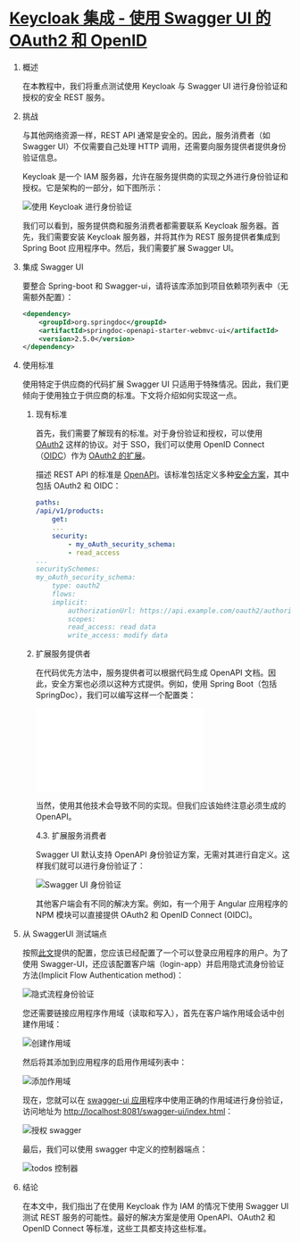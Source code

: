 # [Keycloak 集成 - 使用 Swagger UI 的 OAuth2 和 OpenID](https://www.baeldung.com/keycloak-oauth2-openid-swagger)

1. 概述

    在本教程中，我们将重点测试使用 Keycloak 与 Swagger UI 进行身份验证和授权的安全 REST 服务。

2. 挑战

    与其他网络资源一样，REST API 通常是安全的。因此，服务消费者（如 Swagger UI）不仅需要自己处理 HTTP 调用，还需要向服务提供者提供身份验证信息。

    Keycloak 是一个 IAM 服务器，允许在服务提供商的实现之外进行身份验证和授权。它是架构的一部分，如下图所示：

    ![使用 Keycloak 进行身份验证](pic/oauth.svg)

    我们可以看到，服务提供商和服务消费者都需要联系 Keycloak 服务器。首先，我们需要安装 Keycloak 服务器，并将其作为 REST 服务提供者集成到 Spring Boot 应用程序中。然后，我们需要扩展 Swagger UI。

3. 集成 Swagger UI

    要整合 Spring-boot 和 Swagger-ui，请将该库添加到项目依赖项列表中（无需额外配置）：

    ```xml
    <dependency>
        <groupId>org.springdoc</groupId>
        <artifactId>springdoc-openapi-starter-webmvc-ui</artifactId>
        <version>2.5.0</version>
    </dependency>
    ```

4. 使用标准

    使用特定于供应商的代码扩展 Swagger UI 只适用于特殊情况。因此，我们更倾向于使用独立于供应商的标准。下文将介绍如何实现这一点。

    1. 现有标准

        首先，我们需要了解现有的标准。对于身份验证和授权，可以使用 [OAuth2](https://oauth.net/2/) 这样的协议。对于 SSO，我们可以使用 OpenID Connect（[OIDC](https://openid.net/connect/)）作为 [OAuth2 的扩展](https://developer.okta.com/blog/2019/10/21/illustrated-guide-to-oauth-and-oidc)。

        描述 REST API 的标准是 [OpenAPI](https://www.openapis.org/)。该标准包括定义多种[安全方案](https://swagger.io/docs/specification/authentication)，其中包括 OAuth2 和 OIDC：

        ```yml
        paths:
        /api/v1/products:
            get:
            ...
            security:
                - my_oAuth_security_schema:
                - read_access
        ...
        securitySchemes:
        my_oAuth_security_schema:
            type: oauth2
            flows:
            implicit:
                authorizationUrl: https://api.example.com/oauth2/authorize
                scopes:
                read_access: read data
                write_access: modify data
        ```

    2. 扩展服务提供者

        在代码优先方法中，服务提供者可以根据代码生成 OpenAPI 文档。因此，安全方案也必须以这种方式提供。例如，使用 Spring Boot（包括 SpringDoc），我们可以编写这样一个配置类：

        ![OpenAPISecurityConfig](/src/main/java/com/baeldung/swaggerkeycloak/OpenAPISecurityConfig.java)

        当然，使用其他技术会导致不同的实现。但我们应该始终注意必须生成的 OpenAPI。

        4.3. 扩展服务消费者

        Swagger UI 默认支持 OpenAPI 身份验证方案，无需对其进行自定义。这样我们就可以进行身份验证了：

        ![Swagger UI 身份验证](pic/swagger-ui-auth.webp)

        其他客户端会有不同的解决方案。例如，有一个用于 Angular 应用程序的 NPM 模块可以直接提供 OAuth2 和 OpenID Connect (OIDC)。

5. 从 SwaggerUI 测试端点

    按照[此文](https://www.baeldung.com/spring-boot-keycloak)提供的配置，您应该已经配置了一个可以登录应用程序的用户。为了使用 Swagger-UI，还应该配置客户端（login-app）并启用隐式流身份验证方法(Implicit Flow Authentication method)：

    ![隐式流程身份验证](pic/implicit-flow.webp)

    您还需要链接应用程序作用域（读取和写入），首先在客户端作用域会话中创建作用域：

    ![创建作用域](pic/scopes-creation.webp)

    然后将其添加到应用程序的启用作用域列表中：

    ![添加作用域](pic/add-scopes.webp)

    现在，您就可以在 [swagger-ui 应用](https://www.baeldung.com/swagger-2-documentation-for-spring-rest-api)程序中使用正确的作用域进行身份验证，访问地址为 <http://localhost:8081/swagger-ui/index.html>：

    ![授权 swagger](pic/auhtorized-swagger.webp)

    最后，我们可以使用 swagger 中定义的控制器端点：

    ![todos 控制器](pic/todos-controller.webp)

6. 结论

    在本文中，我们指出了在使用 Keycloak 作为 IAM 的情况下使用 Swagger UI 测试 REST 服务的可能性。最好的解决方案是使用 OpenAPI、OAuth2 和 OpenID Connect 等标准，这些工具都支持这些标准。

